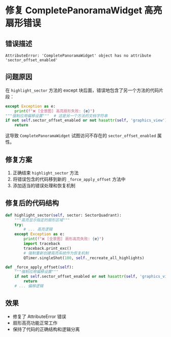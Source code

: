 # 修复 CompletePanoramaWidget 高亮扇形错误

## 错误描述
```
AttributeError: 'CompletePanoramaWidget' object has no attribute 'sector_offset_enabled'
```

## 问题原因
在 `highlight_sector` 方法的 except 块后面，错误地包含了另一个方法的代码片段：
```python
except Exception as e:
    print(f"❌ [全景图] 高亮扇形失败: {e}")
"""强制应用偏移设置"""  # 这是另一个方法的文档字符串
if not self.sector_offset_enabled or not hasattr(self, 'graphics_view'):  # 这些代码不应该在这里
    return
```

这导致 `CompletePanoramaWidget` 试图访问不存在的 `sector_offset_enabled` 属性。

## 修复方案
1. 正确结束 `highlight_sector` 方法
2. 将错误包含的代码移到新的 `_force_apply_offset` 方法中
3. 添加适当的错误处理和恢复机制

## 修复后的代码结构
```python
def highlight_sector(self, sector: SectorQuadrant):
    """高亮显示指定的扇形区域"""
    try:
        # ... 高亮逻辑
    except Exception as e:
        print(f"❌ [全景图] 扇形高亮失败: {e}")
        import traceback
        traceback.print_exc()
        # 强制重新创建高亮系统作为恢复机制
        QTimer.singleShot(100, self._recreate_all_highlights)

def _force_apply_offset(self):
    """强制应用偏移设置"""
    if not self.sector_offset_enabled or not hasattr(self, 'graphics_view'):
        return
    # ... 偏移逻辑
```

## 效果
- 修复了 AttributeError 错误
- 扇形高亮功能正常工作
- 保持了代码的正确结构和逻辑分离
